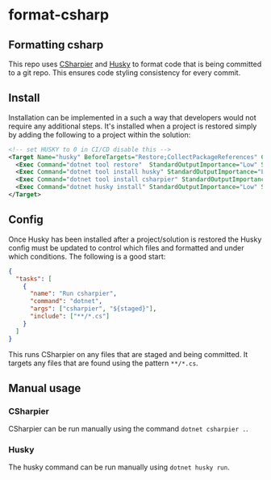 # format-csharp

## Formatting csharp
This repo uses [CSharpier](https://github.com/belav/csharpier) and [Husky](https://www.nuget.org/packages/Husky/) to format code that is being committed to a git repo. This ensures code styling consistency for every commit.

## Install
Installation can be implemented in a such a way that developers would not require any additional steps. It's installed when a project is restored simply by adding the following to a project within the solution:

```xml
<!-- set HUSKY to 0 in CI/CD disable this -->
<Target Name="husky" BeforeTargets="Restore;CollectPackageReferences" Condition="'$(HUSKY)' != 0">
  <Exec Command="dotnet tool restore"  StandardOutputImportance="Low" StandardErrorImportance="High"/>
  <Exec Command="dotnet tool install husky" StandardOutputImportance="Low" StandardErrorImportance="High" WorkingDirectory="./" />
  <Exec Command="dotnet tool install csharpier" StandardOutputImportance="Low" StandardErrorImportance="High" WorkingDirectory="./" />
  <Exec Command="dotnet husky install" StandardOutputImportance="Low" StandardErrorImportance="High" WorkingDirectory="./" />
</Target>
```

## Config
Once Husky has been installed after a project/solution is restored the Husky config must be updated to control which files and formatted and under which conditions. The following is a good start:

```json
{
  "tasks": [
    {
      "name": "Run csharpier",
      "command": "dotnet",
      "args": ["csharpier", "${staged}"],
      "include": ["**/*.cs"]
    }
  ]
}

```

This runs CSharpier on any files that are staged and being committed. It targets any files that are found using the pattern `**/*.cs`.

## Manual usage
### CSharpier
CSharpier can be run manually using the command `dotnet csharpier .`.

### Husky
The husky command can be run manually using `dotnet husky run`.
